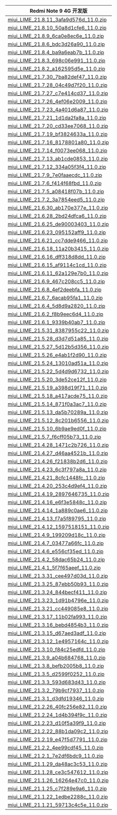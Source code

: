 | Redmi Note 9 4G  开发版    |
| ---- |
| [miui_LIME_21.8.11_3afa9d576d_11.0.zip](https://hugeota.d.miui.com/21.8.11/miui_LIME_21.8.11_3afa9d576d_11.0.zip)    |
| [miui_LIME_21.8.10_50a8d1cfe6_11.0.zip](https://hugeota.d.miui.com/21.8.10/miui_LIME_21.8.10_50a8d1cfe6_11.0.zip)    |
| [miui_LIME_21.8.9_6ca0e8ec6e_11.0.zip](https://hugeota.d.miui.com/21.8.9/miui_LIME_21.8.9_6ca0e8ec6e_11.0.zip)    |
| [miui_LIME_21.8.6_bdc3d26a90_11.0.zip](https://hugeota.d.miui.com/21.8.6/miui_LIME_21.8.6_bdc3d26a90_11.0.zip)    |
| [miui_LIME_21.8.4_ba9a6eab7b_11.0.zip](https://hugeota.d.miui.com/21.8.4/miui_LIME_21.8.4_ba9a6eab7b_11.0.zip)    |
| [miui_LIME_21.8.3_698c06e991_11.0.zip](https://hugeota.d.miui.com/21.8.3/miui_LIME_21.8.3_698c06e991_11.0.zip)    |
| [miui_LIME_21.8.2_a162595d5e_11.0.zip](https://hugeota.d.miui.com/21.8.2/miui_LIME_21.8.2_a162595d5e_11.0.zip)    |
| [miui_LIME_21.7.30_7ba82def47_11.0.zip](https://hugeota.d.miui.com/21.7.30/miui_LIME_21.7.30_7ba82def47_11.0.zip)    |
| [miui_LIME_21.7.28_04c49d7f20_11.0.zip](https://hugeota.d.miui.com/21.7.28/miui_LIME_21.7.28_04c49d7f20_11.0.zip)    |
| [miui_LIME_21.7.27_c7e414cd37_11.0.zip](https://hugeota.d.miui.com/21.7.27/miui_LIME_21.7.27_c7e414cd37_11.0.zip)    |
| [miui_LIME_21.7.26_4ef06e2009_11.0.zip](https://hugeota.d.miui.com/21.7.26/miui_LIME_21.7.26_4ef06e2009_11.0.zip)    |
| [miui_LIME_21.7.23_4a401d6a87_11.0.zip](https://hugeota.d.miui.com/21.7.23/miui_LIME_21.7.23_4a401d6a87_11.0.zip)    |
| [miui_LIME_21.7.21_1d1da2fa8a_11.0.zip](https://hugeota.d.miui.com/21.7.21/miui_LIME_21.7.21_1d1da2fa8a_11.0.zip)    |
| [miui_LIME_21.7.20_cd33ee7068_11.0.zip](https://hugeota.d.miui.com/21.7.20/miui_LIME_21.7.20_cd33ee7068_11.0.zip)    |
| [miui_LIME_21.7.19_bf3824633a_11.0.zip](https://hugeota.d.miui.com/21.7.19/miui_LIME_21.7.19_bf3824633a_11.0.zip)    |
| [miui_LIME_21.7.16_8178801a80_11.0.zip](https://hugeota.d.miui.com/21.7.16/miui_LIME_21.7.16_8178801a80_11.0.zip)    |
| [miui_LIME_21.7.14_f0073ee068_11.0.zip](https://hugeota.d.miui.com/21.7.14/miui_LIME_21.7.14_f0073ee068_11.0.zip)    |
| [miui_LIME_21.7.13_ab1cde0853_11.0.zip](https://hugeota.d.miui.com/21.7.13/miui_LIME_21.7.13_ab1cde0853_11.0.zip)    |
| [miui_LIME_21.7.12_334a05f3f4_11.0.zip](https://hugeota.d.miui.com/21.7.12/miui_LIME_21.7.12_334a05f3f4_11.0.zip)    |
| [miui_LIME_21.7.9_7e0faaecdc_11.0.zip](https://hugeota.d.miui.com/21.7.9/miui_LIME_21.7.9_7e0faaecdc_11.0.zip)    |
| [miui_LIME_21.7.6_f414f68fbd_11.0.zip](https://hugeota.d.miui.com/21.7.6/miui_LIME_21.7.6_f414f68fbd_11.0.zip)    |
| [miui_LIME_21.7.5_a08418f07b_11.0.zip](https://hugeota.d.miui.com/21.7.5/miui_LIME_21.7.5_a08418f07b_11.0.zip)    |
| [miui_LIME_21.7.2_3a7854eed5_11.0.zip](https://hugeota.d.miui.com/21.7.2/miui_LIME_21.7.2_3a7854eed5_11.0.zip)    |
| [miui_LIME_21.6.30_ab170e377e_11.0.zip](https://hugeota.d.miui.com/21.6.30/miui_LIME_21.6.30_ab170e377e_11.0.zip)    |
| [miui_LIME_21.6.28_2bd24dfca6_11.0.zip](https://hugeota.d.miui.com/21.6.28/miui_LIME_21.6.28_2bd24dfca6_11.0.zip)    |
| [miui_LIME_21.6.25_de90003403_11.0.zip](https://hugeota.d.miui.com/21.6.25/miui_LIME_21.6.25_de90003403_11.0.zip)    |
| [miui_LIME_21.6.23_095152aff9_11.0.zip](https://hugeota.d.miui.com/21.6.23/miui_LIME_21.6.23_095152aff9_11.0.zip)    |
| [miui_LIME_21.6.21_cc7dde9466_11.0.zip](https://hugeota.d.miui.com/21.6.21/miui_LIME_21.6.21_cc7dde9466_11.0.zip)    |
| [miui_LIME_21.6.18_11a20b3415_11.0.zip](https://hugeota.d.miui.com/21.6.18/miui_LIME_21.6.18_11a20b3415_11.0.zip)    |
| [miui_LIME_21.6.16_dff318d8dd_11.0.zip](https://hugeota.d.miui.com/21.6.16/miui_LIME_21.6.16_dff318d8dd_11.0.zip)    |
| [miui_LIME_21.6.15_af9114c1cd_11.0.zip](https://hugeota.d.miui.com/21.6.15/miui_LIME_21.6.15_af9114c1cd_11.0.zip)    |
| [miui_LIME_21.6.11_62a129e7b0_11.0.zip](https://hugeota.d.miui.com/21.6.11/miui_LIME_21.6.11_62a129e7b0_11.0.zip)    |
| [miui_LIME_21.6.9_467c208cc5_11.0.zip](https://hugeota.d.miui.com/21.6.9/miui_LIME_21.6.9_467c208cc5_11.0.zip)    |
| [miui_LIME_21.6.8_4ef2deebfa_11.0.zip](https://hugeota.d.miui.com/21.6.8/miui_LIME_21.6.8_4ef2deebfa_11.0.zip)    |
| [miui_LIME_21.6.7_6acab95fa1_11.0.zip](https://hugeota.d.miui.com/21.6.7/miui_LIME_21.6.7_6acab95fa1_11.0.zip)    |
| [miui_LIME_21.6.4_5d8d9a2820_11.0.zip](https://hugeota.d.miui.com/21.6.4/miui_LIME_21.6.4_5d8d9a2820_11.0.zip)    |
| [miui_LIME_21.6.2_f8b9eec6d4_11.0.zip](https://hugeota.d.miui.com/21.6.2/miui_LIME_21.6.2_f8b9eec6d4_11.0.zip)    |
| [miui_LIME_21.6.1_9339b40ab7_11.0.zip](https://hugeota.d.miui.com/21.6.1/miui_LIME_21.6.1_9339b40ab7_11.0.zip)    |
| [miui_LIME_21.5.31_8387955c22_11.0.zip](https://hugeota.d.miui.com/21.5.31/miui_LIME_21.5.31_8387955c22_11.0.zip)    |
| [miui_LIME_21.5.28_d3d7d51a85_11.0.zip](https://hugeota.d.miui.com/21.5.28/miui_LIME_21.5.28_d3d7d51a85_11.0.zip)    |
| [miui_LIME_21.5.27_5d12b5d356_11.0.zip](https://hugeota.d.miui.com/21.5.27/miui_LIME_21.5.27_5d12b5d356_11.0.zip)    |
| [miui_LIME_21.5.26_e4ab1f2d90_11.0.zip](https://hugeota.d.miui.com/21.5.26/miui_LIME_21.5.26_e4ab1f2d90_11.0.zip)    |
| [miui_LIME_21.5.24_13010ad51a_11.0.zip](https://hugeota.d.miui.com/21.5.24/miui_LIME_21.5.24_13010ad51a_11.0.zip)    |
| [miui_LIME_21.5.22_5d4d9d6732_11.0.zip](https://hugeota.d.miui.com/21.5.22/miui_LIME_21.5.22_5d4d9d6732_11.0.zip)    |
| [miui_LIME_21.5.20_3de52ce12f_11.0.zip](https://hugeota.d.miui.com/21.5.20/miui_LIME_21.5.20_3de52ce12f_11.0.zip)    |
| [miui_LIME_21.5.19_a398d19f71_11.0.zip](https://hugeota.d.miui.com/21.5.19/miui_LIME_21.5.19_a398d19f71_11.0.zip)    |
| [miui_LIME_21.5.18_a417acde75_11.0.zip](https://hugeota.d.miui.com/21.5.18/miui_LIME_21.5.18_a417acde75_11.0.zip)    |
| [miui_LIME_21.5.14_871f0a3ac7_11.0.zip](https://hugeota.d.miui.com/21.5.14/miui_LIME_21.5.14_871f0a3ac7_11.0.zip)    |
| [miui_LIME_21.5.13_da5b70289a_11.0.zip](https://hugeota.d.miui.com/21.5.13/miui_LIME_21.5.13_da5b70289a_11.0.zip)    |
| [miui_LIME_21.5.12_8c201b6556_11.0.zip](https://hugeota.d.miui.com/21.5.12/miui_LIME_21.5.12_8c201b6556_11.0.zip)    |
| [miui_LIME_21.5.10_6b9ae9ed0f_11.0.zip](https://hugeota.d.miui.com/21.5.10/miui_LIME_21.5.10_6b9ae9ed0f_11.0.zip)    |
| [miui_LIME_21.5.7_f6cff05b73_11.0.zip](https://hugeota.d.miui.com/21.5.7/miui_LIME_21.5.7_f6cff05b73_11.0.zip)    |
| [miui_LIME_21.4.28_1471c2b726_11.0.zip](https://hugeota.d.miui.com/21.4.28/miui_LIME_21.4.28_1471c2b726_11.0.zip)    |
| [miui_LIME_21.4.27_d46aa4521b_11.0.zip](https://hugeota.d.miui.com/21.4.27/miui_LIME_21.4.27_d46aa4521b_11.0.zip)    |
| [miui_LIME_21.4.26_f21838b2d6_11.0.zip](https://hugeota.d.miui.com/21.4.26/miui_LIME_21.4.26_f21838b2d6_11.0.zip)    |
| [miui_LIME_21.4.23_6c3f797a8a_11.0.zip](https://hugeota.d.miui.com/21.4.23/miui_LIME_21.4.23_6c3f797a8a_11.0.zip)    |
| [miui_LIME_21.4.21_8cfc1448fc_11.0.zip](https://hugeota.d.miui.com/21.4.21/miui_LIME_21.4.21_8cfc1448fc_11.0.zip)    |
| [miui_LIME_21.4.20_253c4d9ef4_11.0.zip](https://hugeota.d.miui.com/21.4.20/miui_LIME_21.4.20_253c4d9ef4_11.0.zip)    |
| [miui_LIME_21.4.19_2897646735_11.0.zip](https://hugeota.d.miui.com/21.4.19/miui_LIME_21.4.19_2897646735_11.0.zip)    |
| [miui_LIME_21.4.16_e6f3e5848c_11.0.zip](https://hugeota.d.miui.com/21.4.16/miui_LIME_21.4.16_e6f3e5848c_11.0.zip)    |
| [miui_LIME_21.4.14_1a889c0ae6_11.0.zip](https://hugeota.d.miui.com/21.4.14/miui_LIME_21.4.14_1a889c0ae6_11.0.zip)    |
| [miui_LIME_21.4.13_f7a5f89795_11.0.zip](https://hugeota.d.miui.com/21.4.13/miui_LIME_21.4.13_f7a5f89795_11.0.zip)    |
| [miui_LIME_21.4.12_1597518151_11.0.zip](https://hugeota.d.miui.com/21.4.12/miui_LIME_21.4.12_1597518151_11.0.zip)    |
| [miui_LIME_21.4.9_199209d18c_11.0.zip](https://hugeota.d.miui.com/21.4.9/miui_LIME_21.4.9_199209d18c_11.0.zip)    |
| [miui_LIME_21.4.7_03477a66fc_11.0.zip](https://hugeota.d.miui.com/21.4.7/miui_LIME_21.4.7_03477a66fc_11.0.zip)    |
| [miui_LIME_21.4.6_e556cf35ed_11.0.zip](https://hugeota.d.miui.com/21.4.6/miui_LIME_21.4.6_e556cf35ed_11.0.zip)    |
| [miui_LIME_21.4.2_58dac65b24_11.0.zip](https://hugeota.d.miui.com/21.4.2/miui_LIME_21.4.2_58dac65b24_11.0.zip)    |
| [miui_LIME_21.4.1_5f7f65aeef_11.0.zip](https://hugeota.d.miui.com/21.4.1/miui_LIME_21.4.1_5f7f65aeef_11.0.zip)    |
| [miui_LIME_21.3.31_cee497d03d_11.0.zip](https://hugeota.d.miui.com/21.3.31/miui_LIME_21.3.31_cee497d03d_11.0.zip)    |
| [miui_LIME_21.3.25_87ebb50b93_11.0.zip](https://hugeota.d.miui.com/21.3.25/miui_LIME_21.3.25_87ebb50b93_11.0.zip)    |
| [miui_LIME_21.3.24_844becf411_11.0.zip](https://hugeota.d.miui.com/21.3.24/miui_LIME_21.3.24_844becf411_11.0.zip)    |
| [miui_LIME_21.3.23_1d91b4796e_11.0.zip](https://hugeota.d.miui.com/21.3.23/miui_LIME_21.3.23_1d91b4796e_11.0.zip)    |
| [miui_LIME_21.3.21_cc449085e8_11.0.zip](https://hugeota.d.miui.com/21.3.21/miui_LIME_21.3.21_cc449085e8_11.0.zip)    |
| [miui_LIME_21.3.17_11b02fa993_11.0.zip](https://hugeota.d.miui.com/21.3.17/miui_LIME_21.3.17_11b02fa993_11.0.zip)    |
| [miui_LIME_21.3.16_bebd4854b3_11.0.zip](https://hugeota.d.miui.com/21.3.16/miui_LIME_21.3.16_bebd4854b3_11.0.zip)    |
| [miui_LIME_21.3.15_d67aed3adf_11.0.zip](https://hugeota.d.miui.com/21.3.15/miui_LIME_21.3.15_d67aed3adf_11.0.zip)    |
| [miui_LIME_21.3.12_1e4957164c_11.0.zip](https://hugeota.d.miui.com/21.3.12/miui_LIME_21.3.12_1e4957164c_11.0.zip)    |
| [miui_LIME_21.3.10_f84c25edfd_11.0.zip](https://hugeota.d.miui.com/21.3.10/miui_LIME_21.3.10_f84c25edfd_11.0.zip)    |
| [miui_LIME_21.3.9_a04b684768_11.0.zip](https://hugeota.d.miui.com/21.3.9/miui_LIME_21.3.9_a04b684768_11.0.zip)    |
| [miui_LIME_21.3.8_befb2005b8_11.0.zip](https://hugeota.d.miui.com/21.3.8/miui_LIME_21.3.8_befb2005b8_11.0.zip)    |
| [miui_LIME_21.3.5_d2599f0252_11.0.zip](https://hugeota.d.miui.com/21.3.5/miui_LIME_21.3.5_d2599f0252_11.0.zip)    |
| [miui_LIME_21.3.3_593d683d43_11.0.zip](https://hugeota.d.miui.com/21.3.3/miui_LIME_21.3.3_593d683d43_11.0.zip)    |
| [miui_LIME_21.3.2_79b9cf7937_11.0.zip](https://hugeota.d.miui.com/21.3.2/miui_LIME_21.3.2_79b9cf7937_11.0.zip)    |
| [miui_LIME_21.3.1_d3dfd19346_11.0.zip](https://hugeota.d.miui.com/21.3.1/miui_LIME_21.3.1_d3dfd19346_11.0.zip)    |
| [miui_LIME_21.2.26_40fc256e82_11.0.zip](https://hugeota.d.miui.com/21.2.26/miui_LIME_21.2.26_40fc256e82_11.0.zip)    |
| [miui_LIME_21.2.24_1d4b394f9c_11.0.zip](https://hugeota.d.miui.com/21.2.24/miui_LIME_21.2.24_1d4b394f9c_11.0.zip)    |
| [miui_LIME_21.2.23_d10f5a39f9_11.0.zip](https://hugeota.d.miui.com/21.2.23/miui_LIME_21.2.23_d10f5a39f9_11.0.zip)    |
| [miui_LIME_21.2.22_88b1da09c2_11.0.zip](https://hugeota.d.miui.com/21.2.22/miui_LIME_21.2.22_88b1da09c2_11.0.zip)    |
| [miui_LIME_21.2.19_e47f5d7791_11.0.zip](https://hugeota.d.miui.com/21.2.19/miui_LIME_21.2.19_e47f5d7791_11.0.zip)    |
| [miui_LIME_21.2.2_4ee99cdf45_11.0.zip](https://hugeota.d.miui.com/21.2.2/miui_LIME_21.2.2_4ee99cdf45_11.0.zip)    |
| [miui_LIME_21.2.1_7e2df6bdc9_11.0.zip](https://hugeota.d.miui.com/21.2.1/miui_LIME_21.2.1_7e2df6bdc9_11.0.zip)    |
| [miui_LIME_21.1.29_da48ac3c53_11.0.zip](https://hugeota.d.miui.com/21.1.29/miui_LIME_21.1.29_da48ac3c53_11.0.zip)    |
| [miui_LIME_21.1.28_ce3c547612_11.0.zip](https://hugeota.d.miui.com/21.1.28/miui_LIME_21.1.28_ce3c547612_11.0.zip)    |
| [miui_LIME_21.1.26_16264e47c0_11.0.zip](https://hugeota.d.miui.com/21.1.26/miui_LIME_21.1.26_16264e47c0_11.0.zip)    |
| [miui_LIME_21.1.25_c7f289e9a6_11.0.zip](https://hugeota.d.miui.com/21.1.25/miui_LIME_21.1.25_c7f289e9a6_11.0.zip)    |
| [miui_LIME_21.1.22_1edbe2288c_11.0.zip](https://hugeota.d.miui.com/21.1.22/miui_LIME_21.1.22_1edbe2288c_11.0.zip)    |
| [miui_LIME_21.1.21_59713c4c5e_11.0.zip](https://hugeota.d.miui.com/21.1.21/miui_LIME_21.1.21_59713c4c5e_11.0.zip)    |
